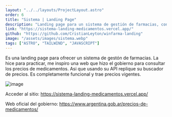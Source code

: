 ```yaml
---
layout: "../../layouts/ProjectLayout.astro"
order: 6
title: "Sistema | Landing Page"
description: "Landing page para un sistema de gestión de farmacias, con un buscador de precios de medicamentos incorpodaro, la armé como propuesta para mejorar la actual."
link: "https://sistema-landing-medicamentos.vercel.app/"
github: "https://github.com/CristianLeyton/winfarma-landing"
image: "/assets/images/sistema.webp"
tags: ["ASTRO", "TAILWIND", "JAVASCRIPT"]
---
```


Es una landing page para ofrecer un sistema de gestón de farmacias. La hice para practicar, me inspiro una web que hizo el gobierno para consultar los precios de medicamentos. Asi que usando su API replique su buscador de precios. Es completamente funcional y trae precios vigentes.

![image](https://github.com/user-attachments/assets/95ca8019-0786-453c-a368-81be28de522f)

Acceder al sitio:
<https://sistema-landing-medicamentos.vercel.app/>

Web oficial del gobierno:
<https://www.argentina.gob.ar/precios-de-medicamentos/>
